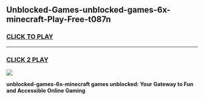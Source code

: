 
## Unblocked-Games-unblocked-games-6x-minecraft-Play-Free-t087n
<h3>
<a href="https://premium76.site?title=unblocked-games-6x-minecraft&ref=21A">CLICK TO PLAY</a></h3>
<hr>

<h3>
<a href="https://premium76.site?title=unblocked-games-6x-minecraft&ref=21A">CLICK 2 PLAY</a>
  
</h3>

<a href="https://premium76.site?title=unblocked-games-6x-minecraft&ref=21A"><img src="https://clearcache.store/games.png"></a>


**unblocked-games-6x-minecraft games unblocked: Your Gateway to Fun and Accessible Online Gaming**
